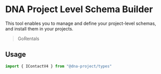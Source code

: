 # DNA Project Level Schema Builder

This tool enables you to manage and define your project-level schemas, and install them in your projects.

> GoRentals

## Usage

```javascript
import { IContactV4 } from "@dna-project/types"
```